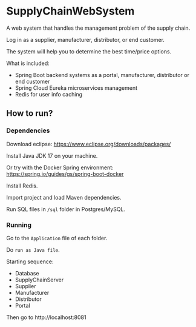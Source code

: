 # SupplyChainWebSystem

A web system that handles the management problem of the supply chain.

Log in as a supplier, manufacturer, distributor, or end customer.

The system will help you to determine the best time/price options.

What is included: 
- Spring Boot backend systems as a portal, manufacturer, distributor or end customer
- Spring Cloud Eureka microservices management
- Redis for user info caching

## How to run?

### Dependencies

Download eclipse: https://www.eclipse.org/downloads/packages/

Install Java JDK 17 on your machine.

Or try with the Docker Spring environment: https://spring.io/guides/gs/spring-boot-docker

Install Redis.

Import project and load Maven dependencies.

Run SQL files in `/sql` folder in Postgres/MySQL.

### Running

Go to the `Application` file of each folder.

Do `run as Java file`.

Starting sequence:
- Database
- SupplyChainServer
- Supplier
- Manufacturer
- Distributor
- Portal

Then go to http://localhost:8081
